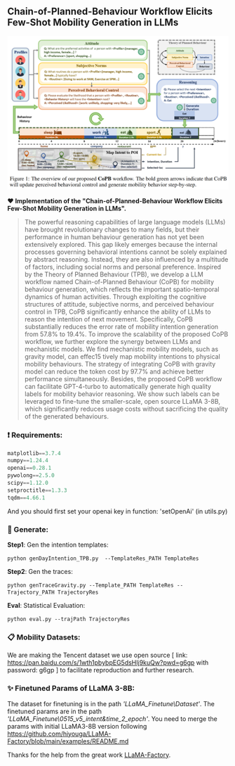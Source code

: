 ## Chain-of-Planned-Behaviour Workflow Elicits Few-Shot Mobility Generation in LLMs


![system](pics/system.png)

**:heart: Implementation of the "Chain-of-Planned-Behaviour Workflow Elicits Few-Shot Mobility Generation in LLMs".**

>The powerful reasoning capabilities of large language models (LLMs) have brought revolutionary changes to many fields, but their performance in human behaviour generation has not yet been extensively explored. This gap likely emerges because the internal processes governing behavioral intentions cannot be solely explained by abstract reasoning. Instead, they are also influenced by a multitude of factors, including social norms and personal preference. Inspired by the Theory of Planned Behaviour (TPB), we develop a LLM workflow named Chain-of-Planned Behaviour (CoPB) for mobility behaviour generation, which reflects the important spatio-temporal dynamics of human activities. Through exploiting the cognitive structures of attitude, subjective norms, and perceived behaviour control in TPB, CoPB significantly enhance the ability of LLMs to reason the intention of next movement. Specifically, CoPB substantially reduces the error rate of mobility intention generation from 57.8% to 19.4%. To improve the scalability of the proposed CoPB workflow, we further explore the synergy between LLMs and mechanistic models. We find mechanistic mobility models, such as gravity model, can effec15 tively map mobility intentions to physical mobility behaviours. The strategy of integrating CoPB with gravity model can reduce the token cost by 97.7% and achieve better performance simultaneously. Besides, the proposed CoPB workflow can facilitate GPT-4-turbo to automatically generate high quality labels for mobility behavior reasoning. We show such labels can be leveraged to fine-tune the smaller-scale, open source LLaMA 3-8B, which significantly reduces usage costs without sacrificing the quality of the generated behaviours.




### :exclamation: Requirements:

```python
matplotlib==3.7.4
numpy==1.24.4
openai==0.28.1
pywolong==2.5.0
scipy==1.12.0
setproctitle==1.3.3
tqdm==4.66.1
```

And you should first set your openai key in function: 'setOpenAi'  (in utils.py) 



### :star2: Generate:

**Step1**: Gen the intention templates:

```shell
python genDayIntention_TPB.py  --TemplateRes_PATH TemplateRes
```

**Step2**: Gen the traces:

```shell
python genTraceGravity.py --Template_PATH TemplateRes --Trajectory_PATH TrajectoryRes
```

**Eval**: Statistical Evaluation:

```shell
python eval.py --trajPath TrajectoryRes
```


### :clipboard: Mobility Datasets: 
We are making the Tencent dataset we use open source [ link: https://pan.baidu.com/s/1wth1pbybpEG5dsHIj9kuQw?pwd=g6gp with password: g6gp ] to facilitate reproduction and further research.

### :sparkles: Finetuned Params of LLaMA 3-8B:
The dataset for finetuning is in the path *'LLaMA_Finetune\Dataset'*.
The finetuned params are in the path *'LLaMA_Finetune\0515_v5_intent&time_2_epoch'*.
You need to merge the params with initial LLaMA3-8B version following https://github.com/hiyouga/LLaMA-Factory/blob/main/examples/README.md

Thanks for the help from the great work [LLaMA-Factory](https://github.com/hiyouga/LLaMA-Factory/tree/main).